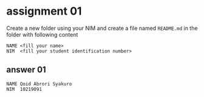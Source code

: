 # assignment 01
Create a new folder using your NIM and create a file named `README.md` in the folder with following content

```
NAME <fill your name>
NIM  <fill your student identification number>
```

## answer 01

```
NAME Qoid Abrori Syakuro
NIM  10219091
```
